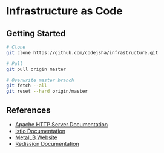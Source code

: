 # Infrastructure as Code

## Getting Started

```bash
# Clone
git clone https://github.com/codejsha/infrastructure.git

# Pull
git pull origin master

# Overwrite master branch
git fetch --all
git reset --hard origin/master
```

## References

- [Apache HTTP Server Documentation](https://httpd.apache.org/docs/current/)
- [Istio Documentation](https://istio.io/latest/docs/)
- [MetalLB Website](https://metallb.universe.tf/)
- [Redission Documentation](https://github.com/redisson/redisson/wiki/Table-of-Content)
